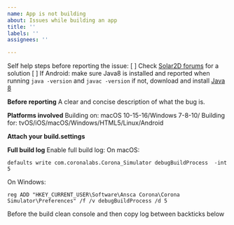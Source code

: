 ```yaml
---
name: App is not building
about: Issues while building an app
title: ''
labels: ''
assignees: ''

---
```


Self help steps before reporting the issue:
[ ] Check [Solar2D forums](https://forums.solar2d.com/) for a solution
[ ] If Android: make sure Java8 is installed and reported when running `java -version` and `javac -version` if not, download and install [Java 8](https://www.oracle.com/java/technologies/javase/javase-jdk8-downloads.html)

**Before reporting**
A clear and concise description of what the bug is.

**Platforms involved**
Building on: macOS 10-15-16/Windows 7-8-10/
Building for: tvOS/iOS/macOS/Windows/HTML5/Linux/Android

**Attach your build.settings**

**Full build log**
Enable full build log:
On macOS:
```
defaults write com.coronalabs.Corona_Simulator debugBuildProcess  -int 5
```
On Windows:
```
reg ADD "HKEY_CURRENT_USER\Software\Ansca Corona\Corona Simulator\Preferences" /f /v debugBuildProcess /d 5
```

Before the build clean console and then copy log between backticks below
```
```

